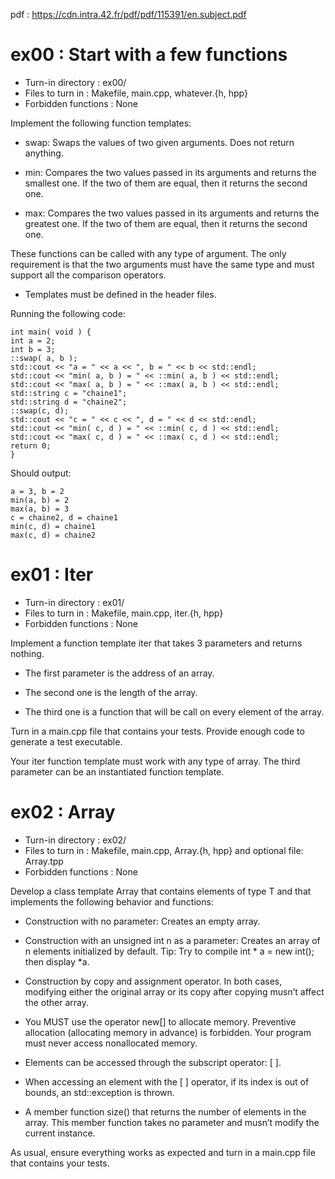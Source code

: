pdf : https://cdn.intra.42.fr/pdf/pdf/115391/en.subject.pdf

# ex00 : Start with a few functions

* Turn-in directory : ex00/
* Files to turn in : Makefile, main.cpp, whatever.{h, hpp}
* Forbidden functions : None

Implement the following function templates:
>

* swap: Swaps the values of two given arguments. Does not return anything.
  >

* min: Compares the two values passed in its arguments and returns the smallest
one. If the two of them are equal, then it returns the second one.
  >

* max: Compares the two values passed in its arguments and returns the greatest one.
If the two of them are equal, then it returns the second one.
  >

These functions can be called with any type of argument. The only requirement is
that the two arguments must have the same type and must support all the comparison
operators.
>

* Templates must be defined in the header files.
  >

Running the following code:
>

```
int main( void ) {
int a = 2;
int b = 3;
::swap( a, b );
std::cout << "a = " << a << ", b = " << b << std::endl;
std::cout << "min( a, b ) = " << ::min( a, b ) << std::endl;
std::cout << "max( a, b ) = " << ::max( a, b ) << std::endl;
std::string c = "chaine1";
std::string d = "chaine2";
::swap(c, d);
std::cout << "c = " << c << ", d = " << d << std::endl;
std::cout << "min( c, d ) = " << ::min( c, d ) << std::endl;
std::cout << "max( c, d ) = " << ::max( c, d ) << std::endl;
return 0;
}
```
Should output:
>

```
a = 3, b = 2
min(a, b) = 2
max(a, b) = 3
c = chaine2, d = chaine1
min(c, d) = chaine1
max(c, d) = chaine2
```

# ex01 : Iter

* Turn-in directory : ex01/
* Files to turn in : Makefile, main.cpp, iter.{h, hpp}
* Forbidden functions : None

Implement a function template iter that takes 3 parameters and returns nothing.
>

* The first parameter is the address of an array.
  >

* The second one is the length of the array.
  >

* The third one is a function that will be call on every element of the array.
  >

Turn in a main.cpp file that contains your tests. Provide enough code to generate a
test executable.
>

Your iter function template must work with any type of array. The third parameter
can be an instantiated function template.
>

# ex02 : Array
* Turn-in directory : ex02/
* Files to turn in : Makefile, main.cpp, Array.{h, hpp}
and optional file: Array.tpp
* Forbidden functions : None

Develop a class template Array that contains elements of type T and that implements
the following behavior and functions:
>

* Construction with no parameter: Creates an empty array.
  >

* Construction with an unsigned int n as a parameter: Creates an array of n elements
initialized by default. Tip: Try to compile int * a = new int(); then display *a.
  >

* Construction by copy and assignment operator. In both cases, modifying either the
original array or its copy after copying musn’t affect the other array.
  >

* You MUST use the operator new[] to allocate memory. Preventive allocation (allocating memory in advance) is forbidden. Your program must never access nonallocated memory.
  >

* Elements can be accessed through the subscript operator: [ ].
  >

* When accessing an element with the [ ] operator, if its index is out of bounds, an
std::exception is thrown.
  >
* A member function size() that returns the number of elements in the array. This
member function takes no parameter and musn’t modify the current instance.
  >

As usual, ensure everything works as expected and turn in a main.cpp file that contains your tests.
>



































